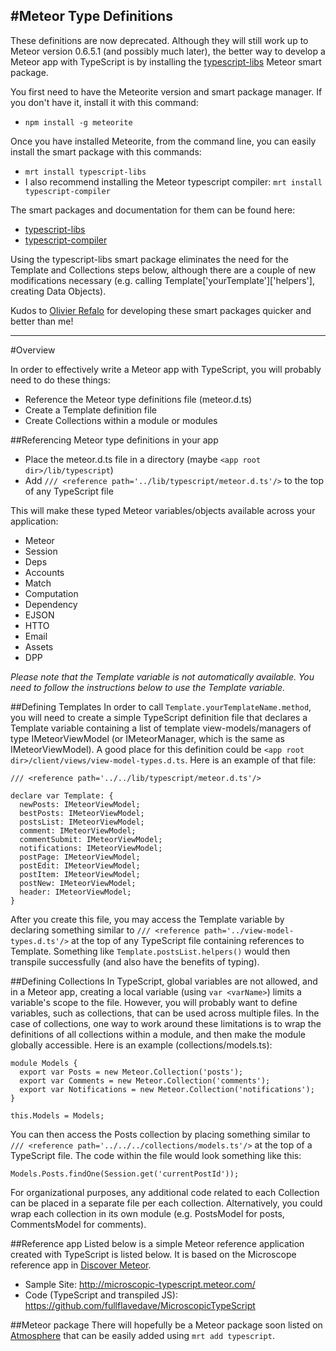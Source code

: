#Meteor Type Definitions
-------------------------

These definitions are now deprecated.  Although they will still work up to Meteor version 0.6.5.1 (and possibly much later), the better way to develop a Meteor app with TypeScript is by installing the [typescript-libs](https://atmosphere.meteor.com/package/typescript-libs) Meteor smart package.


You first need to have the Meteorite version and smart package manager.  If you don't have it, install it with this command:
- `npm install -g meteorite`


Once you have installed Meteorite, from the command line, you can easily install the smart package with this commands:
- `mrt install typescript-libs`
- I also recommend installing the Meteor typescript compiler:  `mrt install typescript-compiler`


The smart packages and documentation for them can be found here:
- [typescript-libs](https://atmosphere.meteor.com/package/typescript-libs)
- [typescript-compiler](https://github.com/orefalo/meteor-typescript-compiler)


Using the typescript-libs smart package eliminates the need for the Template and Collections steps below, although there
are a couple of new modifications necessary (e.g. calling Template['yourTemplate']['helpers'], creating Data Objects).


Kudos to [Olivier Refalo](https://github.com/orefalo) for developing these smart packages quicker and better than me!

--------------------------


#Overview

In order to effectively write a Meteor app with TypeScript, you will probably need to do these things:

- Reference the Meteor type definitions file (meteor.d.ts)
- Create a Template definition file
- Create Collections within a module or modules


##Referencing Meteor type definitions in your app
- Place the meteor.d.ts file in a directory (maybe `<app root dir>/lib/typescript`)
- Add `/// <reference path='../lib/typescript/meteor.d.ts'/>` to the top of any TypeScript file

This will make these typed Meteor variables/objects available across your application:

- Meteor
- Session
- Deps
- Accounts
- Match
- Computation
- Dependency
- EJSON
- HTTO
- Email
- Assets
- DPP

*Please note that the Template variable is not automatically available.  You need to follow the instructions below to use the Template variable.*


##Defining Templates
In order to call `Template.yourTemplateName.method`, you will need to create a simple TypeScript definition file that declares a Template variable containing a list of template view-models/managers of type IMeteorViewModel (or IMeteorManager, which is the same as IMeteorViewModel).  A good place for this definition could be `<app root dir>/client/views/view-model-types.d.ts`.  Here is an example of that file:

	/// <reference path='../../lib/typescript/meteor.d.ts'/>

	declare var Template: {
	  newPosts: IMeteorViewModel;
	  bestPosts: IMeteorViewModel;
	  postsList: IMeteorViewModel;
	  comment: IMeteorViewModel;
	  commentSubmit: IMeteorViewModel;
	  notifications: IMeteorViewModel;
	  postPage: IMeteorViewModel;
	  postEdit: IMeteorViewModel;
	  postItem: IMeteorViewModel;
	  postNew: IMeteorViewModel;
	  header: IMeteorViewModel;
	}

After you create this file, you may access the Template variable by declaring something similar to `/// <reference path='../view-model-types.d.ts'/>` at the top of any TypeScript file containing references to Template.  Something like `Template.postsList.helpers()` would then transpile successfully (and also have the benefits of typing).


##Defining Collections
In TypeScript, global variables are not allowed, and in a Meteor app, creating a local variable (using `var <varName>`) limits a variable's scope to the file.  However, you will probably want to define variables, such as collections, that can be used across multiple files.  In the case of collections, one way to work around these limitations is to wrap the definitions of all collections within a module, and then make the module globally accessible.  Here is an example (collections/models.ts):

	module Models {
	  export var Posts = new Meteor.Collection('posts');
	  export var Comments = new Meteor.Collection('comments');
	  export var Notifications = new Meteor.Collection('notifications');
	}

	this.Models = Models;

You can then access the Posts collection by placing something similar to `/// <reference path='../../../collections/models.ts'/>` at the top of a TypeScript file.  The code within the file would look something like this:

	Models.Posts.findOne(Session.get('currentPostId'));

For organizational purposes, any additional code related to each Collection can be placed in a separate file per each collection.  Alternatively, you could wrap each collection in its own module (e.g. PostsModel for posts, CommentsModel for comments).


##Reference app
Listed below is a simple Meteor reference application created with TypeScript is listed below.  It is based on the Microscope reference app in [Discover Meteor](http://www.discovermeteor.com/ "http://www.discovermeteor.com/").

- Sample Site:  <http://microscopic-typescript.meteor.com/>
- Code (TypeScript and transpiled JS):  <https://github.com/fullflavedave/MicroscopicTypeScript>

##Meteor package
There will hopefully be a Meteor package soon listed on [Atmosphere](http://atmosphere.meteor.com "http://atmosphere.meteor.com") that can be easily added using `mrt add typescript`.